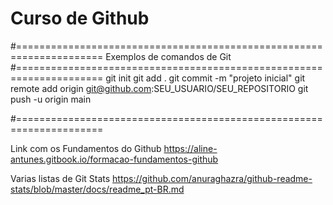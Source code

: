 
# Curso de Github

#=====================================================================
Exemplos de comandos de Git
#=====================================================================
git init
git add .
git commit -m "projeto inicial"
git remote add origin git@github.com:SEU_USUARIO/SEU_REPOSITORIO
git push -u origin main

#=====================================================================

Link com os Fundamentos do Github
https://aline-antunes.gitbook.io/formacao-fundamentos-github


Varias listas de Git Stats
https://github.com/anuraghazra/github-readme-stats/blob/master/docs/readme_pt-BR.md

